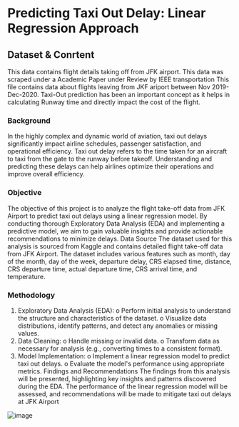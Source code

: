 # Predicting Taxi Out Delay:  Linear Regression Approach


## Dataset & Conrtent
This data contains flight details taking off from JFK airport. 
This data was scraped under a Academic Paper under Review by IEEE transportation
This file contains data about flights leaving from JKF ariport between Nov 2019-Dec-2020. Taxi-Out prediction has been an important concept as it helps in calculating Runway time and directly impact the cost of the flight.


### Background
In the highly complex and dynamic world of aviation, taxi out delays significantly impact airline schedules, passenger satisfaction, and operational efficiency. Taxi out delay refers to the time taken for an aircraft to taxi from the gate to the runway before takeoff. Understanding and predicting these delays can help airlines optimize their operations and improve overall efficiency.

### Objective
The objective of this project is to analyze the flight take-off data from JFK Airport to predict taxi out delays using a linear regression model. By conducting thorough Exploratory Data Analysis (EDA) and implementing a predictive model, we aim to gain valuable insights and provide actionable recommendations to minimize delays.
Data Source
The dataset used for this analysis is sourced from Kaggle and contains detailed flight take-off data from JFK Airport. The dataset includes various features such as month, day of the month, day of the week, departure delay, CRS elapsed time, distance, CRS departure time, actual departure time, CRS arrival time, and temperature.


### Methodology
1.	Exploratory Data Analysis (EDA):
o	Perform initial analysis to understand the structure and characteristics of the dataset.
o	Visualize data distributions, identify patterns, and detect any anomalies or missing values.
2.	Data Cleaning:
o	Handle missing or invalid data.
o	Transform data as necessary for analysis (e.g., converting times to a consistent format).
3.	Model Implementation:
o	Implement a linear regression model to predict taxi out delays.
o	Evaluate the model's performance using appropriate metrics.
Findings and Recommendations
The findings from this analysis will be presented, highlighting key insights and patterns discovered during the EDA. The performance of the linear regression model will be assessed, and recommendations will be made to mitigate taxi out delays at JFK Airport

![image](https://github.com/user-attachments/assets/6143a2cd-3d83-4f34-9789-85bc610eeb29)


